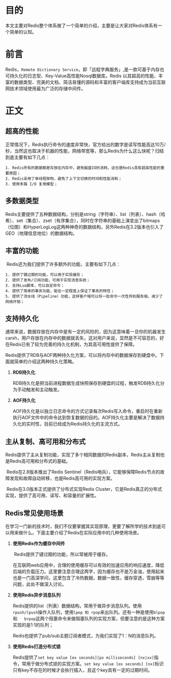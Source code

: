 # 目的

​	本文主要对Redis整个体系做了一个简单的介绍，主要是让大家对Redis体系有一个简单的认知。

# 前言

​	Redis，`Remote Dictionary Service`，即「远程字典服务」,是一款可基于内存也可持久化的日志型、Key-Value高性能Nosql数据库。Redis 以其超高的性能、丰富的数据类型、完美的文档、简洁易懂的源码和丰富的客户端库支持成为当前互联网技术领域使用最为广泛的存储中间件。

# 正文

## 超高的性能

​	正常情况下，Redis执行命令的速度非常快，官方给出的数字是读写性能高达10万/秒，当然这也取决于机器的性能，网络带宽等，那么Redis为什么这么快呢？归结到底主要有如下几点：

	1. Redis所有的数据都是存放在内存中，避免磁盘IO的消耗，这也是Redis具有超高性能的重要原因；
	2. Redis采用了单线程架构，避免了上下文切换的时间和性能消耗；
	3. 使用多路 I/O 复用模型；
## 多数据类型

​	Redis主要提供了五种数据结构，分别是string（字符串）、list（列表）、hash（哈希）、set（集合）、zset（有序集合），同时在字符串的基础上演变出了bitmaps（位图）和HyperLogLog这两种神奇的数据结构，另外Redis在3.2版本也引入了GEO（地理信息地位）的数据结构。

## 丰富的功能

​	Redis还为我们提供了许多额外的功能，主要有如下几点：

	1. 提供了键过期的功能，可以用于实现缓存；
	2. 提供了发布/订阅功能，可用于实现消息系统；
	3. 支持Lua脚本，可以自定命令；
	4. 提供了简单的事务功能，能在一定程度上保证了事务的特性；
	5. 提供了流水线（Pipeline）功能，这样客户端可以将一批命令一次性传到服务端，减少了网络开销；

## 支持持久化

​	通常来说，数据存放在内存中是有一定的风险的，因为这意味着一旦你的机器发生carsh，用户存放在内存中的数据就丢失，这对用户来说，显然是不可容忍的，好在Redis已有了较为完善的持久化机制，为其高可用性提供了保障。

​	Redis提供了RDB与AOF两种持久化方案，可以将内存中的数据保存到硬盘中。下面就简单的介绍这两种持久化策略。

1. **RDB持久化**

   RDB持久化是把当前进程数据生成快照保存到硬盘的过程，触发RDB持久化分为手动触发和主动触发。

2. **AOF持久化**

   AOF持久化是以独立日志命令的方式记录每次Redis写入命令，重启时在重新执行AOF文件中的命令达到恢复数据的目的。AOF持久化主要是解决了数据持久化的实时性，目前已经成为Redis持久化的主流方式。

## 主从复制、高可用和分布式

​	Redis提供了主从复制功能，实现了多个相同数据的Redis副本，Redis主从复制也是Redis高可用和分布式的基础。

​	Redis在2.8版本推出了Redis Sentinel（Redis哨兵），它能够保障Redis节点的故障发现和故障自动转移，也是Redis高可用的实现方案。

​	Redis在3.0版本正式提供了分布式实现Redis Cluster，它是Redis真正的分布式实现，提供了高可用、读写、和容量的扩展性。

## Redis常见使用场景

​	在学习一门新的技术时，我们不仅要掌握其实现原理，更要了解所学的技术到底可以用来做什么。下面主要介绍了Redis在实际应用中的几种使用场景。

1. **使用Redis作为缓存中间件**

   ​	Redis提供了键过期的功能，所以常被用于缓存。

   ​	在互联网web应用中，合理的使用缓存可以有效的加速应用的响应速度，降低后端的负载压力。这里要注意合理这两字，因为缓存也不是万金油，使用起来也是一门高深学问，这里包含了冷热数据，数据一致性，缓存穿透，雪崩等等问题，此处不做深入讨论。


2. **使用Redis异步消息队列**

   ​	Redis提供的list（列表）数据结构，常用于做异步消息队列。使用`rpush/lpush`操作入队列，使用`lpop 和 rpop`来出队列。还有一种是使用`blpop`和`	brpop`这两个阻塞命令来做阻塞队列的实现方案，但要注意的是这种方案实现的是1:1的队列；

   ​	Redis也提供了pub/sub主题订阅者模式，为我们实现了1：N的消息队列。

3. **使用Redis打造分布式锁**

   ​	Redis提供了`set key value [ex seconds][px milliseconds] [nx|xx]`指令，常用于做分布式锁的实现方案。`set key value [ex seconds] [nx]`标识只有key不存在的时候才会执行插入，且这个key具有一定的过期时间。